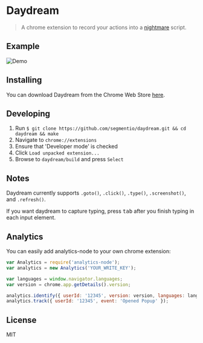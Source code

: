 
# Daydream

> A chrome extension to record your actions into a [nightmare](https://github.com/segmentio/nightmare) script.

## Example

![Demo](http://f.cl.ly/items/2S3a3P2a1u3r1Z1I1y3f/screenshot.png)

## Installing

You can download Daydream from the Chrome Web Store [here](https://chrome.google.com/webstore/detail/daydream/oajnmbophdhdobfpalhkfgahchpcoali).

## Developing

1. Run `$ git clone https://github.com/segmentio/daydream.git && cd daydream && make`
2. Navigate to `chrome://extensions`
3. Ensure that 'Developer mode' is checked
4. Click `Load unpacked extension...`
5. Browse to `daydream/build` and press `Select`

## Notes

Daydream currently supports `.goto()`, `.click()`, `.type()`, `.screenshot()`, and `.refresh()`.

If you want daydream to capture typing, press <kbd>tab</kbd> after you finish typing in each input element.

## Analytics

You can easily add analytics-node to your own chrome extension:

```js
var Analytics = require('analytics-node');
var analytics = new Analytics('YOUR_WRITE_KEY');

var languages = window.navigator.languages;
var version = chrome.app.getDetails().version;

analytics.identify({ userId: '12345', version: version, languages: languages });
analytics.track({ userId: '12345', event: 'Opened Popup' });
```

## License

MIT
